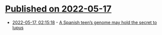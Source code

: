 # [Published on 2022-05-17](index.md)

* [2022-05-17, 02:15:18](https://news.ycombinator.com/item?id=31405348) - [A Spanish teen’s genome may hold the secret to lupus](https://www.freethink.com/health/genetic-cause-of-lupus)
